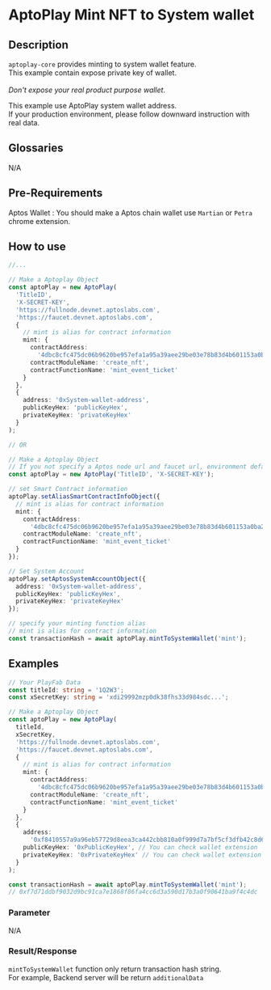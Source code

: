 # AptoPlay Mint NFT to System wallet

## Description

`aptoplay-core` provides minting to system wallet feature.  
This example contain expose private key of wallet.  
<br/>
_Don't expose your real product purpose wallet._

This example use AptoPlay system wallet address.  
If your production environment, please follow downward instruction with real data.

## Glossaries

N/A

## Pre-Requirements

Aptos Wallet : You should make a Aptos chain wallet use `Martian` or `Petra` chrome extension.

## How to use

```typescript
//...

// Make a Aptoplay Object
const aptoPlay = new AptoPlay(
  'TitleID',
  'X-SECRET-KEY',
  'https://fullnode.devnet.aptoslabs.com',
  'https://faucet.devnet.aptoslabs.com',
  {
    // mint is alias for contract information
    mint: {
      contractAddress:
        '4dbc8cfc475dc06b9620be957efa1a95a39aee29be03e78b83d4b601153a0ba2',
      contractModuleName: 'create_nft',
      contractFunctionName: 'mint_event_ticket'
    }
  },
  {
    address: '0xSystem-wallet-address',
    publicKeyHex: 'publicKeyHex',
    privateKeyHex: 'privateKeyHex'
  }
);

// OR

// Make a Aptoplay Object
// If you not specify a Aptos node url and faucet url, environment default 'Devnet'
const aptoPlay = new AptoPlay('TitleID', 'X-SECRET-KEY');

// set Smart Contract information
aptoPlay.setAliasSmartContractInfoObject({
  // mint is alias for contract information
  mint: {
    contractAddress:
      '4dbc8cfc475dc06b9620be957efa1a95a39aee29be03e78b83d4b601153a0ba2',
    contractModuleName: 'create_nft',
    contractFunctionName: 'mint_event_ticket'
  }
});

// Set System Account
aptoPlay.setAptosSystemAccountObject({
  address: '0xSystem-wallet-address',
  publicKeyHex: 'publicKeyHex',
  privateKeyHex: 'privateKeyHex'
});

// specify your minting function alias
// mint is alias for contract information
const transactionHash = await aptoPlay.mintToSystemWallet('mint');
```

## Examples

```typescript
// Your PlayFab Data
const titleId: string = '1Q2W3';
const xSecretKey: string = 'xdi29992mzp0dk38fhs33d984sdc...';

// Make a Aptoplay Object
const aptoPlay = new AptoPlay(
  titleId,
  xSecretKey,
  'https://fullnode.devnet.aptoslabs.com',
  'https://faucet.devnet.aptoslabs.com',
  {
    // mint is alias for contract information
    mint: {
      contractAddress:
        '4dbc8cfc475dc06b9620be957efa1a95a39aee29be03e78b83d4b601153a0ba2',
      contractModuleName: 'create_nft',
      contractFunctionName: 'mint_event_ticket'
    }
  },
  {
    address:
      '0xf8410557a9a96eb57729d8eea3ca442cbb810a0f999d7a7bf5cf3dfb42c8d667',
    publicKeyHex: '0xPublicKeyHex', // You can check wallet extension
    privateKeyHex: '0xPrivateKeyHex' // You can check wallet extension
  }
);

const transactionHash = await aptoPlay.mintToSystemWallet('mint');
// 0xf7d71ddbf9032d9bc91ca7e1868f86fa4cc6d3a590d17b3a0f90641ba9f4c4dc
```

### Parameter

N/A

### Result/Response

`mintToSystemWallet` function only return transaction hash string.  
For example, Backend server will be return `additionalData`

```json

```
